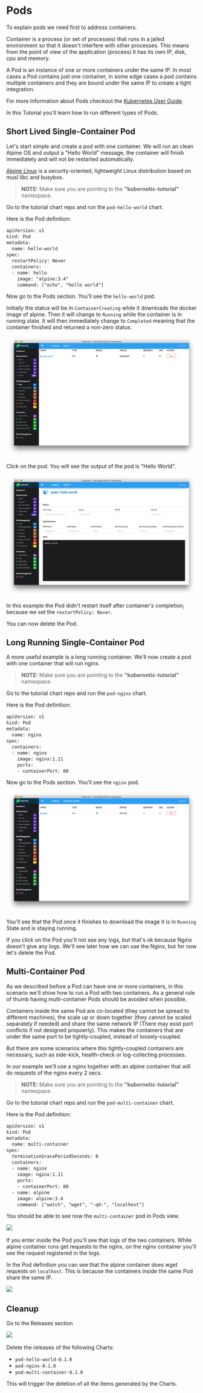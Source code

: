 # Pods

To explain pods we need first to address containers.

Container is a process \(or set of processes\) that runs in a jailed environment so that it doesn't interfere with other processes. This means from the point of view of the application \(process\) it has its own IP, disk, cpu and memory.

A Pod is an instance of one or more containers under the same IP. In most cases a Pod contains just one container, in some edge cases a pod contains multiple containers and they are bound under the same IP to create a tight integration.

For more information about Pods checkout the [Kubernetes User Guide](http://kubernetes.io/docs/user-guide/pods/).

In this Tutorial you'll learn how to run different types of Pods.

## Short Lived Single-Container Pod

Let's start simple and create a pod with one container. We will run an clean Alpine OS and output a "Hello World" message, the container will finish immediately and will not be restarted automatically.

[Alpine Linux](https://alpinelinux.org/) is a security-oriented, lightweight Linux distribution based on musl libc and busybox.

> **NOTE:** Make sure you are pointing to the **"kubernetic-tutorial"** namespace.

Go to the tutorial chart repo and run the `pod-hello-world` chart.

Here is the Pod definition:

```text
apiVersion: v1
kind: Pod
metadata:
  name: hello-world
spec:
  restartPolicy: Never
  containers:
  - name: hello
    image: "alpine:3.4"
    command: ["echo", "hello world"]
```

Now go to the Pods section. You'll see the `hello-world` pod.

Initially the status will be in `ContainerCreating` while it downloads the docker image of alpine. Then it will change to `Running` while the container is in running state. It will then immediately change to `Completed` meaning that the container finished and returned a non-zero status.

![](../.gitbook/assets/screen-shot-2016-09-02-at-11.46.37-am.png)

Click on the pod. You will see the output of the pod is "Hello World".

![](../.gitbook/assets/screen-shot-2016-09-02-at-11.51.27-am.png)

In this example the Pod didn't restart itself after container's completion, because we set the `restartPolicy: Never`.

You can now delete the Pod.

## Long Running Single-Container Pod

A more useful example is a long running container. We'll now create a pod with one container that will run nginx.

> **NOTE:** Make sure you are pointing to the **"kubernetic-tutorial"** namespace.

Go to the tutorial chart repo and run the `pod-nginx` chart.

Here is the Pod definition:

```text
apiVersion: v1
kind: Pod
metadata:
  name: nginx
spec:
  containers:
  - name: nginx
    image: nginx:1.11
    ports:
    - containerPort: 80
```

Now go to the Pods section. You'll see the `nginx` pod.

![](../.gitbook/assets/screen-shot-2016-09-02-at-12.33.09-pm-1.png)

You'll see that the Pod once it finishes to download the image it is in `Running` State and is staying running.

If you click on the Pod you'll not see any logs, but that's ok because Nginx doesn't give any logs. We'll see later how we can use the Nginx, but for now let's delete the Pod.

## Multi-Container Pod

As we described before a Pod can have one or more containers, in this scenario we'll show how to run a Pod with two containers. As a general rule of thumb having multi-container Pods should be avoided when possible.

Containers inside the same Pod are co-located \(they cannot be spread to different machines\), the scale up or down together \(they cannot be scaled separately if needed\) and share the same network IP \(There may exist port conflicts if not designed propoerly\). This makes the containers that are under the same port to be tightly-coupled, instead of loosely-coupled.

But there are some scenarios where this tightly-coupled containers are necessary, such as side-kick, health-check or log-collecting processes.

In our example we'll use a nginx together with an alpine container that will do requests of the nginx every 2 secs.

> **NOTE:** Make sure you are pointing to the **"kubernetic-tutorial"** namespace.

Go to the tutorial chart repo and run the `pod-multi-container` chart.

Here is the Pod definition:

```text
apiVersion: v1
kind: Pod
metadata:
  name: multi-container
spec:
  terminationGracePeriodSeconds: 0
  containers:
  - name: nginx
    image: nginx:1.11
    ports:
    - containerPort: 80
  - name: alpine
    image: alpine:3.4
    command: ["watch", "wget", "-qO-", "localhost"]
```

You should be able to see now the `multi-container` pod in Pods view.

![](https://github.com/harbur/kubernetic/tree/f5b45f12ac821d41c1888e4c922f0fe1516e0ca5/assets/Screen%20Shot%202016-09-02%20at%201.33.49%20PM.png)

If you enter inside the Pod you'll see that logs of the two containers. While alpine container runs get requests to the nginx, on the nginx container you'll see the request registered in the logs.

In the Pod definition you can see that the alpine container does wget requests on `localhost`. This is because the containers inside the same Pod share the same IP.

![](https://github.com/harbur/kubernetic/tree/f5b45f12ac821d41c1888e4c922f0fe1516e0ca5/multi-container%20pod.png)

## Cleanup

Go to the Releases section

![](https://github.com/harbur/kubernetic/tree/f5b45f12ac821d41c1888e4c922f0fe1516e0ca5/assets/cleanup-pods.png)

Delete the releases of the following Charts:

* `pod-hello-world-0.1.0`
* `pod-nginx-0.1.0`
* `pod-multi-container-0.1.0`

This will trigger the deletion of all the items generated by the Charts.

